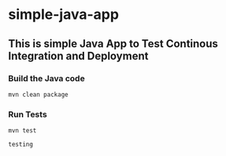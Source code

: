 # simple-java-app
## This is simple Java App to Test Continous Integration and Deployment

### Build the Java code
```mvn clean package```

### Run Tests
```mvn test```


```testing```

